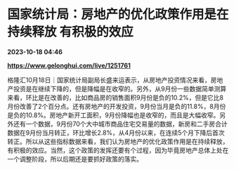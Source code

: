 # 国家统计局：房地产的优化政策作用是在持续释放 有积极的效应

**2023-10-18 04:46**

**https://www.gelonghui.com/live/1251761**

格隆汇10月18日｜国家统计局副局长盛来运表示，从房地产投资情况来看，房地产投资是在继续下降的，但是降幅是在收窄的。另外，从9月份一些数据简单测算来看，环比是在改善的，比如商品房的销售面积9月份是负的10.2%，但是它比8月份改善了2个百分点。还有房地产的开发投资，9月份当月是负的11.8%，8月份是负的10.8%。房地产新开工面积，9月份降幅也是收窄的，而且是大幅收窄。另外还有一个数据，9月份70个大中城市商品住宅交易量的数据，新房和二手房合计数据在9月份当月转正，环比增长2.8%，从4月份以来，在连续5个月下降后首次转正。所以从这些指标数据来看，我们认为房地产的优化政策作用是在持续释放，有积极的效应。当然，这个政策的发挥还要有个过程，因为毕竟房地产总体上处在一个调整阶段，所以后期还是要抓好政策的落实。